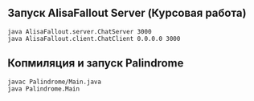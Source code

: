 ## Запуск AlisaFallout Server (Курсовая работа)

```
java AlisaFallout.server.ChatServer 3000
java AlisaFallout.client.ChatClient 0.0.0.0 3000
```


## Копмиляция и запуск Palindrome

```
javac Palindrome/Main.java
java Palindrome.Main
```
